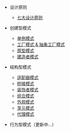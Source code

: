 * 设计原则

  * [七大设计原则](docs/design-principle.md)

* 创建型模式

  * [单例模式](docs/singleton-pattern.md)
  * [工厂模式 & 抽象工厂模式](docs/factory-pattern.md)
  * [原型模式](docs/prototype-pattern.md)
  * [建造者模式](docs/builder-pattern.md)

* 结构型模式

  * [适配器模式](docs/adapter-pattern.md)
  * [桥接模式](docs/bridge-pattern.md)
  * [装饰者模式](docs/decorator-pattern.md)
  * [组合模式](docs/composite-pattern.md)
  * [外观模式](docs/facade-pattern.md)
  * [享元模式](docs/flyweight-pattern.md)
  * [代理模式](docs/proxy-pattern.md)

* 行为型模式（更新中...）

  <!-- * [模版方法模式]()
  * [命令模式]()
  * [访问者模式]()
  * [迭代器模式]()
  * [观察者模式]()
  * [中介者模式]()
  * [备忘录模式]()
  * [解释器模式]()
  * [状态模式]()
  * [策略模式]()
  * [职责链模式（责任链模式）]() -->

